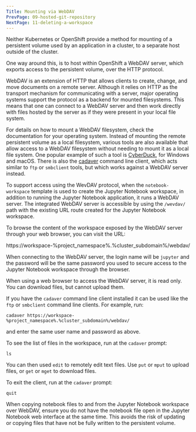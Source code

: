 ```yaml
---
Title: Mounting via WebDAV
PrevPage: 09-hosted-git-repository
NextPage: 11-deleting-a-workspace
---
```


Neither Kubernetes or OpenShift provide a method for mounting of a persistent volume used by an application in a cluster, to a separate host outside of the cluster.

One way around this, is to host within OpenShift a WebDAV server, which exports access to the persistent volume, over the HTTP protocol.

WebDAV is an extension of HTTP that allows clients to create, change, and move documents on a remote server. Although it relies on HTTP as the transport mechanism for communicating with a server, major operating systems support the protocol as a backend for mounted filesystems. This means that one can connect to a WebDAV server and then work directly with files hosted by the server as if they were present in your local file system.

For details on how to mount a WebDAV filesystem, check the documentation for your operating system. Instead of mounting the remote persistent volume as a local filesystem, various tools are also available that allow access to a WebDAV filesystem without needing to mount it as a local file system. One popular example of such a tool is [CyberDuck](https://cyberduck.io/), for Windows and macOS. There is also the [cadaver](http://www.webdav.org/cadaver/) command line client, which acts similar to `ftp` or `smbclient` tools, but which works against a WebDAV server instead.

To support access using the WevDAV protocol, when the `notebook-workspace` template is used to create the Jupyter Notebook workspace, in addition to running the Jupyter Notebook application, it runs a WebDAV server. The integrated WebDAV server is accessible by using the `/wevdav/` path with the existing URL route created for the Jupyter Notebook workspace.

To browse the content of the workspace exposed by the WebDAV server through your web browser, you can visit the URL:

https://workspace-%project_namespace%.%cluster_subdomain%/webdav/

When connecting to the WebDAV server, the login name will be `jupyter` and the password will be the same password you used to secure access to the Jupyter Notebook workspace through the browser.

When using a web browser to access the WebDAV server, it is read only. You can download files, but cannot upload them.

If you have the `cadaver` command line client installed it can be used like the `ftp` or `smbclient` command line clients. For example, run:

```execute
cadaver https://workspace-%project_namespace%.%cluster_subdomain%/webdav/
```

and enter the same user name and password as above.

To see the list of files in the workspace, run at the `cadaver` prompt:

```execute
ls
```

You can then used `edit` to remotely edit text files. Use `put` or `mput` to upload files, or `get` or `mget` to download files.

To exit the client, run at the `cadaver` prompt:

```execute
quit
```

When copying notebook files to and from the Jupyter Notebook workspace over WebDAV, ensure you do not have the notebook file open in the Jupyter Notebook web interface at the same time. This avoids the risk of updating or copying files that have not be fully written to the persistent volume.
